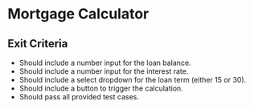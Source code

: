 # Mortgage Calculator

## Exit Criteria

- Should include a number input for the loan balance.
- Should include a number input for the interest rate.
- Should include a select dropdown for the loan term (either 15 or 30).
- Should include a button to trigger the calculation.
- Should pass all provided test cases.